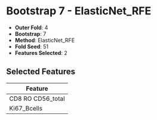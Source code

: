 # Bootstrap 7 - ElasticNet_RFE

- **Outer Fold**: 4
- **Bootstrap**: 7
- **Method**: ElasticNet_RFE
- **Fold Seed**: 51
- **Features Selected**: 2

## Selected Features

| Feature |
|---------|
| CD8 RO CD56_total |
| Ki67_Bcells |
